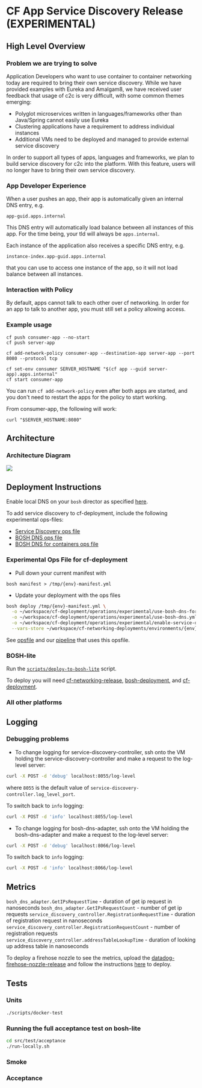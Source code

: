 # CF App Service Discovery Release (EXPERIMENTAL)


## High Level Overview

### Problem we are trying to solve
Application Developers who want to use container to container networking today are required to bring their own service discovery. While we have provided examples with Eureka and Amalgam8, we have received user feedback that usage of c2c is very difficult, with some common themes emerging:
* Polyglot microservices written in languages/frameworks other than Java/Spring cannot easily use Eureka
* Clustering applications have a requirement to address individual instances
* Additional VMs need to be deployed and managed to provide external service discovery

In order to support all types of apps, languages and frameworks, we plan to build service discovery for c2c into the platform. With this feature, users will no longer have to bring their own service discovery. 

### App Developer Experience

When a user pushes an app, their app is automatically given an internal DNS entry, e.g.
```
app-guid.apps.internal
```
This DNS entry will automatically load balance between all instances of this app. For the time being, your tld will always be `apps.internal`.

Each instance of the application also receives a specific DNS entry, e.g.
```
instance-index.app-guid.apps.internal
```
that you can use to access one instance of the app, so it will not load balance between all instances.

### Interaction with Policy

By default, apps cannot talk to each other over cf networking. In order for an app to talk to another app, you must still set a policy allowing access. 

### Example usage

```
cf push consumer-app --no-start
cf push server-app

cf add-network-policy consumer-app --destination-app server-app --port 8080 --protocol tcp

cf set-env consumer SERVER_HOSTNAME "$(cf app --guid server-app).apps.internal"
cf start consumer-app
```

You can run `cf add-network-policy` even after both apps are started, and you don't need to restart the apps for the policy to start working.

From consumer-app, the following will work:
```
curl "$SERVER_HOSTNAME:8080"
```

## Architecture

### Architecture Diagram
![](architecture-diagram.png)

## Deployment Instructions

Enable local DNS on your `bosh` director as specified [here](https://bosh.io/docs/dns.html).

To add service discovery to cf-deployment, include the following experimental ops-files:
- [Service Discovery ops file](https://github.com/cloudfoundry/cf-deployment/blob/release-candidate/operations/experimental/enable-service-discovery.yml)
- [BOSH DNS ops file](https://github.com/cloudfoundry/cf-deployment/blob/release-candidate/operations/experimental/use-bosh-dns.yml)
- [BOSH DNS for containers ops file](https://github.com/cloudfoundry/cf-deployment/blob/release-candidate/operations/experimental/use-bosh-dns-for-containers.yml)

### Experimental Ops File for cf-deployment

* Pull down your current manifest with 
```
bosh manifest > /tmp/{env}-manifest.yml
```

* Update your deployment with the ops files 
``` bash
bosh deploy /tmp/{env}-manifest.yml \
  -o ~/workspace/cf-deployment/operations/experimental/use-bosh-dns-for-containers.yml \
  -o ~/workspace/cf-deployment/operations/experimental/use-bosh-dns.yml \
  -o ~/workspace/cf-deployment/operations/experimental/enable-service-discovery.yml \
  --vars-store ~/workspace/cf-networking-deployments/environments/{env}/vars-store.yml
```

See [opsfile](https://github.com/cloudfoundry/cf-deployment/blob/release-candidate/operations/experimental/enable-service-discovery.yml) and our [pipeline](ci/pipelines/cf-app-sd.yml) that uses this opsfile.


### BOSH-lite

Run the [`scripts/deploy-to-bosh-lite`](scripts/deploy-to-bosh-lite) script.

To deploy you will need [cf-networking-release](https://github.com/cloudfoundry/cf-networking-release), [bosh-deployment](https://github.com/cloudfoundry/bosh-deployment), and [cf-deployment](https://github.com/cloudfoundry/cf-deployment).

### All other platforms


## Logging

### Debugging problems

* To change logging for service-discovery-controller, ssh onto the VM holding the service-discovery-controller and make a request to the log-level server:
```bash
curl -X POST -d 'debug' localhost:8055/log-level
```
where `8055` is the default value of `service-discovery-controller.log_level_port`.

To switch back to `info` logging:
```bash
curl -X POST -d 'info' localhost:8055/log-level
```

* To change logging for bosh-dns-adapter, ssh onto the VM holding the bosh-dns-adapter and make a request to the log-level server:
```bash
curl -X POST -d 'debug' localhost:8066/log-level
```

To switch back to `info` logging:
```bash
curl -X POST -d 'info' localhost:8066/log-level
```


## Metrics

`bosh_dns_adapter.GetIPsRequestTime` - duration of get ip request in nanoseconds
`bosh_dns_adapter.GetIPsRequestCount` - number of get ip requests
`service_discovery_controller.RegistrationRequestTime` - duration of registration request in nanoseconds
`service_discovery_controller.RegistrationRequestCount` - number of registration requests
`service_discovery_controller.addressTableLookupTime` - duration of looking up address table in nanoseconds

To deploy a firehose nozzle to see the metrics, upload the
[datadog-firehose-nozzle-release](http://bosh.io/releases/github.com/DataDog/datadog-firehose-nozzle-release)
and follow the instructions
[here](https://github.com/DataDog/datadog-firehose-nozzle-release) to deploy.

## Tests

### Units
```bash
./scripts/docker-test
```

### Running the full acceptance test on bosh-lite
```bash
cd src/test/acceptance
./run-locally.sh
```

### Smoke

### Acceptance


